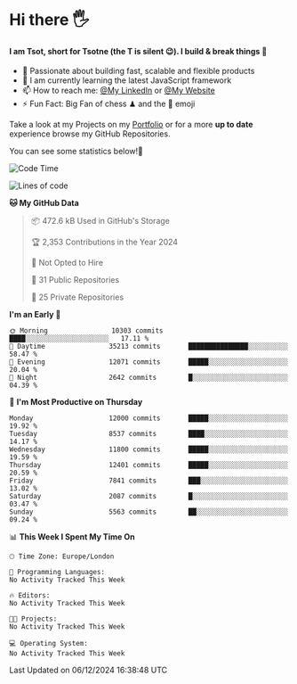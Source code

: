 # Hi there :raised_hand_with_fingers_splayed:
#### I am Tsot, short for Tsotne (the T is silent :wink:). I build & break things :space_invader:
- :telescope: Passionate about building fast, scalable and flexible products
- :seedling: I am currently learning the latest JavaScript framework 
- :mailbox: How to reach me: [@My LinkedIn](https://www.linkedin.com/in/tsotne-gvadzabia/) or [@My Website](https://tsotne.co.uk/contact)
- :zap: Fun Fact: Big Fan of chess ♟ and the 👾 emoji

Take a look at my Projects on my [Portfolio](https://tsotne.co.uk/) or for a more **up to date** experience browse my GitHub Repositories.

You can see some statistics below!:space_invader:
<!--START_SECTION:waka-->
![Code Time](http://img.shields.io/badge/Code%20Time-761%20hrs%202%20mins-blue)

![Lines of code](https://img.shields.io/badge/From%20Hello%20World%20I%27ve%20Written-21.5%20million%20lines%20of%20code-blue)

**🐱 My GitHub Data** 

> 📦 472.6 kB Used in GitHub's Storage 
 > 
> 🏆 2,353 Contributions in the Year 2024
 > 
> 🚫 Not Opted to Hire
 > 
> 📜 31 Public Repositories 
 > 
> 🔑 25 Private Repositories 
 > 
**I'm an Early 🐤** 

```text
🌞 Morning                10303 commits       ████░░░░░░░░░░░░░░░░░░░░░   17.11 % 
🌆 Daytime                35213 commits       ███████████████░░░░░░░░░░   58.47 % 
🌃 Evening                12071 commits       █████░░░░░░░░░░░░░░░░░░░░   20.04 % 
🌙 Night                  2642 commits        █░░░░░░░░░░░░░░░░░░░░░░░░   04.39 % 
```
📅 **I'm Most Productive on Thursday** 

```text
Monday                   12000 commits       █████░░░░░░░░░░░░░░░░░░░░   19.92 % 
Tuesday                  8537 commits        ████░░░░░░░░░░░░░░░░░░░░░   14.17 % 
Wednesday                11800 commits       █████░░░░░░░░░░░░░░░░░░░░   19.59 % 
Thursday                 12401 commits       █████░░░░░░░░░░░░░░░░░░░░   20.59 % 
Friday                   7841 commits        ███░░░░░░░░░░░░░░░░░░░░░░   13.02 % 
Saturday                 2087 commits        █░░░░░░░░░░░░░░░░░░░░░░░░   03.47 % 
Sunday                   5563 commits        ██░░░░░░░░░░░░░░░░░░░░░░░   09.24 % 
```


📊 **This Week I Spent My Time On** 

```text
🕑︎ Time Zone: Europe/London

💬 Programming Languages: 
No Activity Tracked This Week

🔥 Editors: 
No Activity Tracked This Week

🐱‍💻 Projects: 
No Activity Tracked This Week

💻 Operating System: 
No Activity Tracked This Week
```


 Last Updated on 06/12/2024 16:38:48 UTC
<!--END_SECTION:waka-->
